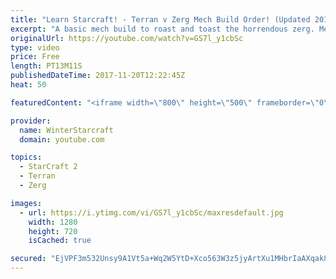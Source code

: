 ```yaml
---
title: "Learn Starcraft! - Terran v Zerg Mech Build Order! (Updated 2018)"
excerpt: "A basic mech build to roast and toast the horrendous zerg. Meant for lower level players looking for some direction! -- Watch live at https://www.twitch.tv/wintergaming"
originalUrl: https://youtube.com/watch?v=GS7l_y1cbSc
type: video
price: Free
length: PT13M11S
publishedDateTime: 2017-11-20T12:22:45Z
heat: 50

featuredContent: "<iframe width=\"800\" height=\"500\" frameborder=\"0\" src=\"https://www.youtube.com/embed/GS7l_y1cbSc\" allow=\"accelerometer; autoplay; encrypted-media; gyroscope; picture-in-picture\" allowfullscreen></iframe>"

provider:
  name: WinterStarcraft
  domain: youtube.com

topics:
  - StarCraft 2
  - Terran
  - Zerg

images:
  - url: https://i.ytimg.com/vi/GS7l_y1cbSc/maxresdefault.jpg
    width: 1280
    height: 720
    isCached: true

secured: "EjVPF3m532Unsy9A1Vt5a+Wq2W5YtD+Xco563W3z5jyArtXu1MHbrIaAXqak8+bT7wXe9oTzpJiIsNs/zfqe8VX2hmDXimNE3F5tqOlOfCpvLh/iWlfHReihtB0YJgQUnBsdcK5Qvhw3xpm8AmnVRafBS8bwdB2IY0d7Gx2o56PR/hCw4bS6eAYT2vVZAt8VjXqY4JoYYw0SNnGLYznd58nvARuLrVqCipXwGmABvVDnbOyeDsu4Jq1tfeLoP3GTUkLQYS7ubdbu2KL2lFFvGYx0lWDQPlbs4q/b5fx78DkgdvfXeVLwOW4FVlRFfqAm01nK9x0qPPhsutXJYylB9gM6IjO4ARWYki4wqC6WuANiOpZ/iPwAsicm9laFE/FQk/zFJRYGyiL3PWODGBkGqNViCLRvhP67RAmxDgJrWsU=;KB2VtVIogNUlUNlrB8H+hQ=="
---
```


